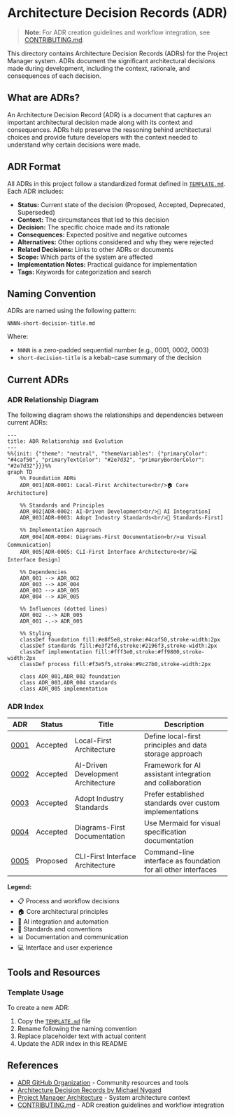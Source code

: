 # Architecture Decision Records (ADR)

> **Note**: For ADR creation guidelines and workflow integration, see [CONTRIBUTING.md](../../CONTRIBUTING.md).

This directory contains Architecture Decision Records (ADRs) for the Project Manager system. ADRs document the significant architectural decisions made during development, including the context, rationale, and consequences of each decision.

## What are ADRs?

An Architecture Decision Record (ADR) is a document that captures an important architectural decision made along with its context and consequences. ADRs help preserve the reasoning behind architectural choices and provide future developers with the context needed to understand why certain decisions were made.

## ADR Format

All ADRs in this project follow a standardized format defined in [`TEMPLATE.md`](./TEMPLATE.md). Each ADR includes:

- **Status:** Current state of the decision (Proposed, Accepted, Deprecated, Superseded)
- **Context:** The circumstances that led to this decision
- **Decision:** The specific choice made and its rationale
- **Consequences:** Expected positive and negative outcomes
- **Alternatives:** Other options considered and why they were rejected
- **Related Decisions:** Links to other ADRs or documents
- **Scope:** Which parts of the system are affected
- **Implementation Notes:** Practical guidance for implementation
- **Tags:** Keywords for categorization and search

## Naming Convention

ADRs are named using the following pattern:
```
NNNN-short-decision-title.md
```

Where:
- `NNNN` is a zero-padded sequential number (e.g., 0001, 0002, 0003)
- `short-decision-title` is a kebab-case summary of the decision

## Current ADRs

### ADR Relationship Diagram

The following diagram shows the relationships and dependencies between current ADRs:

```mermaid
---
title: ADR Relationship and Evolution
---
%%{init: {"theme": "neutral", "themeVariables": {"primaryColor": "#4caf50", "primaryTextColor": "#2e7d32", "primaryBorderColor": "#2e7d32"}}}%%
graph TD
    %% Foundation ADRs
    ADR_001[ADR-0001: Local-First Architecture<br/>🏠 Core Architecture]

    %% Standards and Principles
    ADR_002[ADR-0002: AI-Driven Development<br/>🤖 AI Integration]
    ADR_003[ADR-0003: Adopt Industry Standards<br/>📐 Standards-First]

    %% Implementation Approach
    ADR_004[ADR-0004: Diagrams-First Documentation<br/>📊 Visual Communication]
    ADR_005[ADR-0005: CLI-First Interface Architecture<br/>💻 Interface Design]

    %% Dependencies
    ADR_001 --> ADR_002
    ADR_003 --> ADR_004
    ADR_003 --> ADR_005
    ADR_004 --> ADR_005

    %% Influences (dotted lines)
    ADR_002 -.-> ADR_005
    ADR_001 -.-> ADR_005

    %% Styling
    classDef foundation fill:#e8f5e8,stroke:#4caf50,stroke-width:2px
    classDef standards fill:#e3f2fd,stroke:#2196f3,stroke-width:2px
    classDef implementation fill:#fff3e0,stroke:#ff9800,stroke-width:2px
    classDef process fill:#f3e5f5,stroke:#9c27b0,stroke-width:2px

    class ADR_001,ADR_002 foundation
    class ADR_003,ADR_004 standards
    class ADR_005 implementation
```

### ADR Index

| ADR | Status | Title | Description |
|-----|--------|-------|-------------|
| [0001](./0001-local-first-architecture.md) | Accepted | Local-First Architecture | Define local-first principles and data storage approach |
| [0002](./0002-ai-driven-development-architecture.md) | Accepted | AI-Driven Development Architecture | Framework for AI assistant integration and collaboration |
| [0003](./0003-adopt-industry-standards.md) | Accepted | Adopt Industry Standards | Prefer established standards over custom implementations |
| [0004](./0004-diagrams-first-documentation.md) | Accepted | Diagrams-First Documentation | Use Mermaid for visual specification documentation |
| [0005](./0005-cli-first-interface-architecture.md) | Proposed | CLI-First Interface Architecture | Command-line interface as foundation for all other interfaces |

**Legend:**
- 📋 Process and workflow decisions
- 🏠 Core architectural principles
- 🤖 AI integration and automation
- 📐 Standards and conventions
- 📊 Documentation and communication
- 💻 Interface and user experience

## Tools and Resources

### Template Usage
To create a new ADR:
1. Copy the [`TEMPLATE.md`](./TEMPLATE.md) file
2. Rename following the naming convention
3. Replace placeholder text with actual content
4. Update the ADR index in this README

## References

- [ADR GitHub Organization](https://adr.github.io/) - Community resources and tools
- [Architecture Decision Records by Michael Nygard](https://cognitect.com/blog/2011/11/15/documenting-architecture-decisions)
- [Project Manager Architecture](../ARCHITECTURE.md) - System architecture context
- [CONTRIBUTING.md](../../../CONTRIBUTING.md) - ADR creation guidelines and workflow integration
